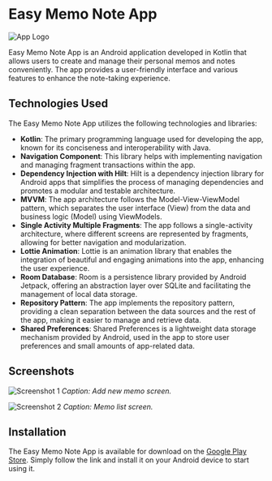 # Easy Memo Note App

![App Logo](app_logo.png)

Easy Memo Note App is an Android application developed in Kotlin that allows users to create and manage their personal memos and notes conveniently. The app provides a user-friendly interface and various features to enhance the note-taking experience.

## Technologies Used

The Easy Memo Note App utilizes the following technologies and libraries:

- **Kotlin**: The primary programming language used for developing the app, known for its conciseness and interoperability with Java.
- **Navigation Component**: This library helps with implementing navigation and managing fragment transactions within the app.
- **Dependency Injection with Hilt**: Hilt is a dependency injection library for Android apps that simplifies the process of managing dependencies and promotes a modular and testable architecture.
- **MVVM**: The app architecture follows the Model-View-ViewModel pattern, which separates the user interface (View) from the data and business logic (Model) using ViewModels.
- **Single Activity Multiple Fragments**: The app follows a single-activity architecture, where different screens are represented by fragments, allowing for better navigation and modularization.
- **Lottie Animation**: Lottie is an animation library that enables the integration of beautiful and engaging animations into the app, enhancing the user experience.
- **Room Database**: Room is a persistence library provided by Android Jetpack, offering an abstraction layer over SQLite and facilitating the management of local data storage.
- **Repository Pattern**: The app implements the repository pattern, providing a clean separation between the data sources and the rest of the app, making it easier to manage and retrieve data.
- **Shared Preferences**: Shared Preferences is a lightweight data storage mechanism provided by Android, used in the app to store user preferences and small amounts of app-related data.

## Screenshots

![Screenshot 1](screenshot1.png)
*Caption: Add new memo screen.*

![Screenshot 2](screenshot2.png)
*Caption: Memo list screen.*

## Installation

The Easy Memo Note App is available for download on the [Google Play Store](https://play.google.com/store/apps/details?id=com.example.easymemonoteapp). Simply follow the link and install it on your Android device to start using it.


